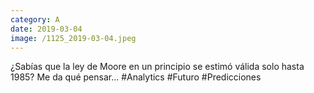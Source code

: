 ```yaml
--- 
category: A 
date: 2019-03-04 
image: /1125_2019-03-04.jpeg 
--- 
```


¿Sabías que la ley de Moore en un principio se estimó válida solo hasta 1985? Me da qué pensar... #Analytics #Futuro #Predicciones